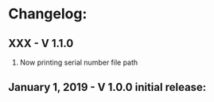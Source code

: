 # Changelog:

## XXX - V 1.1.0
1. Now printing serial number file path

## January  1, 2019 - V 1.0.0 initial release:
